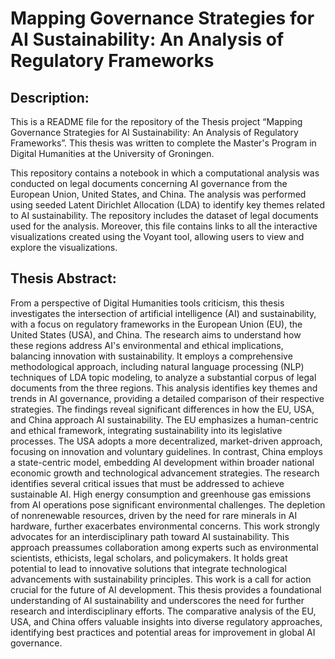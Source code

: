 # Mapping Governance Strategies for AI Sustainability: An Analysis of Regulatory Frameworks

## Description:
This is a README file for the repository of the Thesis project “Mapping Governance Strategies for AI Sustainability: An Analysis of Regulatory Frameworks”. This thesis was written to complete the Master's Program in Digital Humanities at the University of Groningen.

This repository contains a notebook in which a computational analysis was conducted on legal documents concerning AI governance from the European Union, United States, and China. The analysis was performed using seeded Latent Dirichlet Allocation (LDA) to identify key themes related to AI sustainability. The repository includes the dataset of legal documents used for the analysis. Moreover, this file contains links to all the interactive visualizations created using the Voyant tool, allowing users to view and explore the visualizations.

## Thesis Abstract: 
From a perspective of Digital Humanities tools criticism, this thesis investigates the intersection of artificial intelligence (AI) and sustainability, with a focus on regulatory frameworks in the European Union (EU), the United States (USA), and China. The research aims to understand how these regions address AI's environmental and ethical implications, balancing innovation with sustainability. It employs a comprehensive methodological approach, including natural language processing (NLP) techniques of LDA topic modeling, to analyze a substantial corpus of legal documents from the three regions. This analysis identifies key themes and trends in AI governance, providing a detailed comparison of their respective strategies. The findings reveal significant differences in how the EU, USA, and China approach AI sustainability. The EU emphasizes a human-centric and ethical framework, integrating sustainability into its legislative processes. The USA adopts a more decentralized, market-driven approach, focusing on innovation and voluntary guidelines. In contrast, China employs a state-centric model, embedding AI development within broader national economic growth and technological advancement strategies. The research identifies several critical issues that must be addressed to achieve sustainable AI. High energy consumption and greenhouse gas emissions from AI operations pose significant environmental challenges. The depletion of nonrenewable resources, driven by the need for rare minerals in AI hardware, further exacerbates environmental concerns. This work strongly advocates for an interdisciplinary path toward AI sustainability. This approach preassumes collaboration among experts such as environmental scientists, ethicists, legal scholars, and policymakers. It holds great potential to lead to innovative solutions that integrate technological advancements with sustainability principles. This work is a call for action crucial for the future of AI development. This thesis provides a foundational understanding of AI sustainability and underscores the need for further research and interdisciplinary efforts. The comparative analysis of the EU, USA, and China offers valuable insights into diverse regulatory approaches, identifying best practices and potential areas for improvement in global AI governance.
